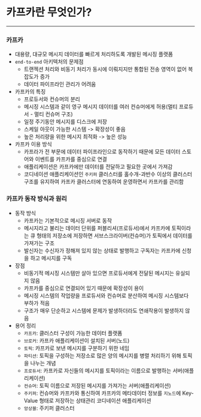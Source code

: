 
# 카프카란 무엇인가?

<hr>

### 카프카
* 대용량, 대규모 메시지 데이터를 빠르게 처리하도록 개발된 메시징 플랫폼
* `end-to-end` 아키텍처의 문제점
  * 트랜젝션 처리와 비동기 처리가 동시에 이뤄지지만 통합된 전송 영역이 없어 복잡도가 증가
  * 데이터 파이프라인 관리가 어려움
* 카프카의 특징
  * 프로듀서와 컨슈머의 분리
  * 메시징 시스템과 같이 영구 메시지 데이터를 여러 컨슈머에게 허용(멀티 프로듀서 - 멀티 컨슈머 구조)
  * 일정 주기동안 메시지를 디스크에 저장
  * 스케일 아웃이 가능한 시스템 -> 확장성이 좋음
  * 높은 처리량을 위한 메시지 최적화 -> 높은 성능
* 카프카 이용 방식
  * 카프라가 전 부문에 데이터 파이프라인으로 동작하기 때문에 모든 데이터 스토어와 이벤트를 카프카를 중심으로 연결
  * 애플리케이션은 카프카에만 데이터를 전달하고 필요한 곳에서 가져감
  * 코디네이션 애플리케이션인 `주키퍼` 클러스터를 홀수개-과반수 이상의 클러스터 구조를 유지하여 카프카 클러스터에 연동하여 운영하면서 카프카를 관리함

### 카프카 동작 방식과 원리
* 동작 방식
  * 카프카는 기본적으로 메시징 서버로 동작
  * 메시지라고 불리는 데이터 단위를 퍼블리셔(프로듀서)에서 카프카에 토픽이라는 큐 형태의 저장소에 저장하면 서브스크라이버(컨슈머)가 토픽에서 데이터를 가져가는 구조
  * 발신자는 수신자가 정해져 있지 않는 상태로 발행하고 구독자는 카프카에 신청을 하고 메시지를 구독
* 장점
  * 비동기적 메시징 시스템만 살아 있으면 프로듀서에게 전달된 메시지는 유실되지 않음
  * 카프카를 중심으로 연결되어 있기 때문에 확장성이 용이
  * 메시징 시스템의 작업량을 프로듀서와 컨슈머로 분산하여 메시징 시스템보다 부하가 적음
  * 구조가 매우 단순하고 시스템에 문제가 발생하더라도 연쇄작용이 발생하지 않음
* 용어 정리
  * `카프카`: 클러스터 구성이 가능한 데이터 플랫폼
  * `브로커`: 카프카 애플리케이션이 설치된 서버(노드)
  * `토픽`: 카프카로 보낸 메시지를 구분하기 위한 네임
  * `파티션`: 토픽을 구성하는 저장소로 많은 양의 메시지를 병렬 처리하기 위해 토픽을 나누는 개념 
  * `프로듀서`: 카프카로 자신들의 메시지를 토픽이라는 이름으로 발행하는 서버(애플리케이션)
  * `컨슈머`: 토픽 이름으로 저장된 메시지를 가져가는 서버(애플리케이션)
  * `주키퍼`: 컨슈머와 카프카와 통신하여 카프카의 메타데이터 정보를 `지노드`에 Key-Value 형태로 저장하는 상태관리 코디네이션 애플리케이션
  * `앙상블`: 주키퍼 클러스터